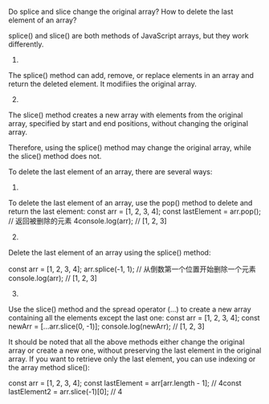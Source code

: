 Do splice and slice change the original array? How to delete the last element of an array?

splice() and slice() are both methods of JavaScript arrays, but they work differently.

1. 
The splice() method can add, remove, or replace elements in an array and return the deleted element. It modifiies the original array.

2. 
The slice() method creates a new array with elements from the original array, specified by start and end positions, without changing the original array.

Therefore, using the splice() method may change the original array, while the slice() method does not.

To delete the last element of an array, there are several ways:

1.
To delete the last element of an array, use the pop() method to delete and return the last element:
const arr = [1, 2, 3, 4];
const lastElement = arr.pop(); // 返回被删除的元素 4console.log(arr); // [1, 2, 3]

2. 
Delete the last element of an array using the splice() method:

const arr = [1, 2, 3, 4];
arr.splice(-1, 1); // 从倒数第一个位置开始删除一个元素console.log(arr); // [1, 2, 3]

3.
Use the slice() method and the spread operator (...) to create a new array containing all the elements except the last one:
const arr = [1, 2, 3, 4];
const newArr = [...arr.slice(0, -1)];
console.log(newArr); // [1, 2, 3]

It should be noted that all the above methods either change the original array or create a new one, without preserving the last element in the original array. If you want to retrieve only the last element, you can use indexing or the array method slice():

const arr = [1, 2, 3, 4];
const lastElement = arr[arr.length - 1]; // 4const lastElement2 = arr.slice(-1)[0]; // 4

